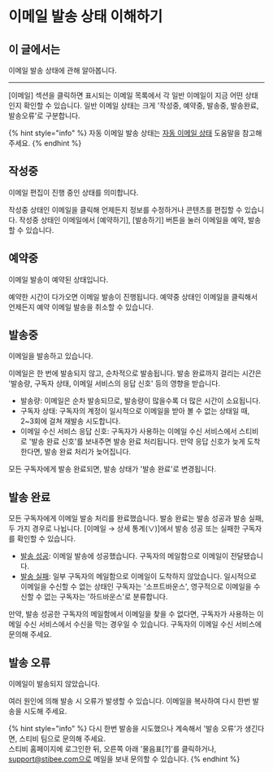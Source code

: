 # 이메일 발송 상태 이해하기

## 이 글에서는 <a href="#h_01hak408rxqpy61b05fwtvzd01" id="h_01hak408rxqpy61b05fwtvzd01"></a>

이메일 발송 상태에 관해 알아봅니다.

***

\[이메일] 섹션을 클릭하면 표시되는 이메일 목록에서 각 일반 이메일이 지금 어떤 상태인지 확인할 수 있습니다. 일반 이메일 상태는 크게 '작성중, 예약중, 발송중, 발송완료, 발송오류'로 구분합니다.

{% hint style="info" %}
자동 이메일 발송 상태는 [자동 이메일 상태](https://help.stibee.com/email/automation/sending#status) 도움말을 참고해 주세요.
{% endhint %}



## 작성중

이메일 편집이 진행 중인 상태를 의미합니다.

작성중 상태인 이메일을 클릭해 언제든지 정보를 수정하거나 콘텐츠를 편집할 수 있습니다. 작성중 상태인 이메일에서 \[예약하기], \[발송하기] 버튼을 눌러 이메일을 예약, 발송할 수 있습니다.

## 예약중 <a href="#h_01hak47s7t511gcwr62v0ys5w0" id="h_01hak47s7t511gcwr62v0ys5w0"></a>

이메일 발송이 예약된 상태입니다.

예약한 시간이 다가오면 이메일 발송이 진행됩니다. 예약중 상태인 이메일을 클릭해서 언제든지 예약 이메일 발송을 취소할 수 있습니다.

## 발송중 <a href="#h_01hak47v8ewg6r4w6kjb0x02qf" id="h_01hak47v8ewg6r4w6kjb0x02qf"></a>

이메일을 발송하고 있습니다.

이메일은 한 번에 발송되지 않고, 순차적으로 발송됩니다. 발송 완료까지 걸리는 시간은 '발송량, 구독자 상태, 이메일 서비스의 응답 신호' 등의 영향을 받습니다.

* 발송량: 이메일은 순차 발송되므로, 발송량이 많을수록 더 많은 시간이 소요됩니다.
* 구독자 상태: 구독자의 계정이 일시적으로 이메일을 받아 볼 수 없는 상태일 때, 2\~3회에 걸쳐 재발송 시도합니다.
* 이메일 수신 서비스 응답 신호: 구독자가 사용하는 이메일 수신 서비스에서 스티비로 '발송 완료 신호'를 보내주면 발송 완료 처리됩니다. 만약 응답 신호가 늦게 도착한다면, 발송 완료 처리가 늦어집니다.

모든 구독자에게 발송 완료되면, 발송 상태가 '발송 완료'로 변경됩니다.

## 발송 완료 <a href="#h_01hak47s7t511gcwr62v0ys5w0" id="h_01hak47s7t511gcwr62v0ys5w0"></a>

모든 구독자에게 이메일 발송 처리를 완료했습니다. 발송 완료는 발송 성공과 발송 실패, 두 가지 경우로 나뉩니다. \[이메일 → 상세 통계(∨)]에서 발송 성공 또는 실패한 구독자를 확인할 수 있습니다.

* [발송 성공](../analytics/email-detailed-statistics.md#success): 이메일 발송에 성공했습니다. 구독자의 메일함으로 이메일이 전달됐습니다.
* [발송 실패](../analytics/email-detailed-statistics.md#bounce): 일부 구독자의 메일함으로 이메일이 도착하지 않았습니다. 일시적으로 이메일을 수신할 수 없는 상태인 구독자는 '소프트바운스', 영구적으로 이메일을 수신할 수 없는 구독자는 '하드바운스'로 분류합니다.&#x20;

만약, 발송 성공한 구독자의 메일함에서 이메일을 찾을 수 없다면, 구독자가 사용하는 이메일 수신 서비스에서 수신을 막는 경우일 수 있습니다. 구독자의 이메일 수신 서비스에 문의해 주세요.

## 발송 오류 <a href="#h_01hakhh0the8sdeh61djm65jav" id="h_01hakhh0the8sdeh61djm65jav"></a>

이메일이 발송되지 않았습니다.

여러 원인에 의해 발송 시 오류가 발생할 수 있습니다. 이메일을 복사하여 다시 한번 발송을 시도해 주세요.&#x20;

{% hint style="info" %}
다시 한번 발송을 시도했으나 계속해서 '발송 오류'가 생긴다면, 스티비 팀으로 문의해 주세요.\
스티비 홈페이지에 로그인한 뒤, 오른쪽 아래 '물음표\[?]'를 클릭하거나, support@stibee.com으로 메일을 보내 문의할 수 있습니다.
{% endhint %}
